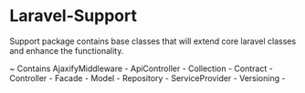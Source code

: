 # Laravel-Support
Support package contains base classes that will extend core laravel classes and enhance the functionality.

~ Contains
AjaxifyMiddleware - 
ApiController - 
Collection - 
Contract - 
Controller - 
Facade - 
Model - 
Repository - 
ServiceProvider - 
Versioning - 
